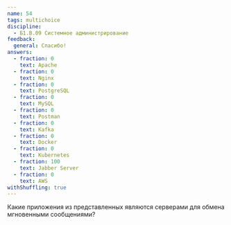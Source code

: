 ```yaml
---
name: 54
tags: multichoice
discipline:
  - Б1.В.09 Системное администрирование
feedback:
  general: Спасибо!
answers:
  - fraction: 0
    text: Apache
  - fraction: 0
    text: Nginx
  - fraction: 0
    text: PostgreSQL
  - fraction: 0
    text: MySQL
  - fraction: 0
    text: Postman
  - fraction: 0
    text: Kafka
  - fraction: 0
    text: Docker
  - fraction: 0
    text: Kubernetes
  - fraction: 100
    text: Jabber Server
  - fraction: 0
    text: AWS
withShuffling: true
---
```


Какие приложения из представленных являются серверами для обмена мгновенными сообщениями?